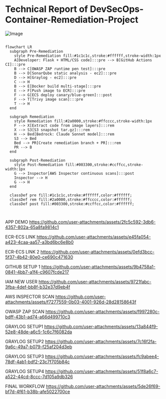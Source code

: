 # Technical Report of DevSecOps-Container-Remediation-Project

![Image](https://github.com/user-attachments/assets/1c710d42-89fe-4a69-9c3d-f6c39e547746)


``` mermaid

flowchart LR
  subgraph Pre-Remediation
    style Pre-Remediation fill:#1c1c1c,stroke:#ffffff,stroke-width:1px
    A[Developer: Flask + HTML/CSS code]:::pre --> B[GitHub Actions CI]:::pre
    B --> C[OWASP ZAP runtime pen test]:::pre
    B --> D[SonarQube static analysis - ec2]:::pre
    D --> H[Graylog - ec2]:::pre
    C --> H
    B --> E[Docker build multi-stage]:::pre
    E --> F[Push image to ECR]:::pre
    F --> G[ECS deploy canary/blue-green]:::post
    F --> T[Trivy image scan]:::pre
    T --> H
  end

  subgraph Remediation
    style Remediation fill:#2a0000,stroke:#ffcccc,stroke-width:1px
    F --> X[Extract code from image layers]:::rem
    X --> S3[S3 snapshot tar.gz]:::rem
    H --> Bed[Bedrock: Claude Sonnet model]:::rem
    S3 --> Bed
    Bed --> PR[Create remediation branch + PR]:::rem
    PR --> B
  end

  subgraph Post-Remediation
    style Post-Remediation fill:#003300,stroke:#ccffcc,stroke-width:1px
    G --> Inspector[AWS Inspector continuous scans]:::post
    Inspector --> H
    G --> H
  end

  classDef pre fill:#1c1c1c,stroke:#ffffff,color:#ffffff;
  classDef rem fill:#2a0000,stroke:#ffcccc,color:#ffffff;
  classDef post fill:#003300,stroke:#ccffcc,color:#ffffff;



```



APP DEMO
https://github.com/user-attachments/assets/2fc5c592-3db6-4357-802a-65a8fa9814c1

ECR-ECS LINK
https://github.com/user-attachments/assets/e45fa054-a423-4caa-aa57-a3bd6bc6e8b0

ECR-ECS LINK 2
https://github.com/user-attachments/assets/0efd3bcc-5f37-4b42-80e0-ce690c471630

GITHUB SETUP 1
https://github.com/user-attachments/assets/9b4758a1-0841-4bb7-a1f4-c9607fcde217

IAM NEW USER
https://github.com/user-attachments/assets/9721fabc-3fba-4def-bb8f-b32e37d9eb4f

AWS INSPECTOR SCAN
https://github.com/user-attachments/assets/f7277559-0b03-4001-926d-28d28158643f

OWASP ZAP SCAN
https://github.com/user-attachments/assets/f997280c-bdff-43b1-ad74-a66d499710c3

GRAYLOG SETUP1 
https://github.com/user-attachments/assets/13a844f9-52e8-48de-a6c5-1c6c7f6082da

GRAYLOG SETUP2
https://github.com/user-attachments/assets/7c16f2fa-9a6c-49a7-b079-f25af204d3eb

GRAYLOG SETUP3
https://github.com/user-attachments/assets/fc9abee4-78df-4ab1-bdf2-23c7f705b84c

GRAYLOG SETUP4
https://github.com/user-attachments/assets/51f8a6c7-a522-44cd-8ccc-7d105a9db326

FINAL WORKFLOW
https://github.com/user-attachments/assets/5de26f69-bf7d-4f61-b38b-afe5022700ce

